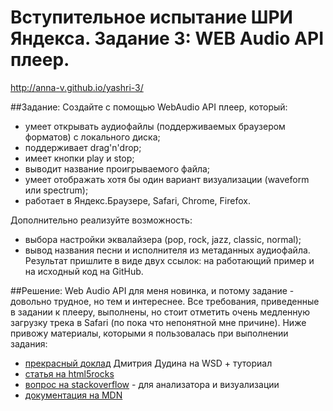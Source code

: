 # Вступительное испытание ШРИ Яндекса. Задание 3: WEB Audio API плеер.
http://anna-v.github.io/yashri-3/

##Задание:
Создайте с помощью WebAudio API плеер, который:

* умеет открывать аудиофайлы (поддерживаемых браузером форматов) с локального диска;
* поддерживает drag'n'drop;
* имеет кнопки play и stop;
* выводит название проигрываемого файла;
* умеет отображать хотя бы один вариант визуализации (waveform или spectrum);
* работает в Яндекс.Браузере, Safari, Chrome, Firefox.

Дополнительно реализуйте возможность:
* выбора настройки эквалайзера (pop, rock, jazz, classic, normal);
* вывод названия песни и исполнителя из метаданных аудиофайла.
Результат пришлите в виде двух ссылок: на работающий пример и на исходный код на GitHub.

##Решение:
Web Audio API для меня новинка, и потому задание - довольно трудное, но тем и интереснее.
Все требования, приведенные в задании к плееру, выполнены, но стоит отметить очень медленную загрузку трека в Safari (по пока что непонятной мне причине).
Ниже привожу материалы, которыми я пользовалась при выполнении задания:
* [прекрасный доклад](http://html5.by/blog/audio/) Дмитрия Дудина на WSD + туториал
* [статья на html5rocks](http://www.html5rocks.com/en/tutorials/webaudio/intro/)
* [вопрос на stackoverflow](http://stackoverflow.com/questions/30303460/javascript-spectrum-analyzer-for-mp3) - для анализатора и визуализации
* [документация на MDN](https://developer.mozilla.org/en-US/docs/Web/API/Web_Audio_API)
